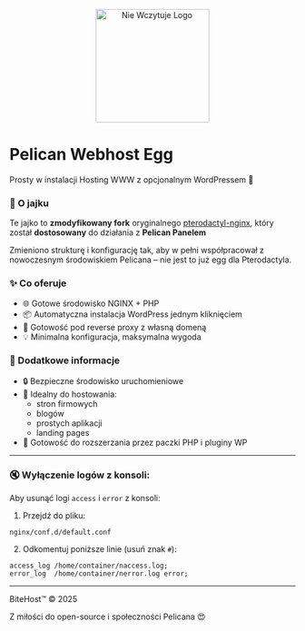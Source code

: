 <p align="center">
  <img src="https://ptero.bitehost.me/extensions/resourcemanager/uploads/1757064370_logoB.png" alt="Nie Wczytuje Logo" width="200"/>
</p>

# Pelican Webhost Egg
Prosty w instalacji Hosting WWW z opcjonalnym WordPressem 🚀

### 🥚 O jajku
Te jajko to **zmodyfikowany fork** oryginalnego [pterodactyl-nginx](https://gitlab.com/tenten8401/pterodactyl-nginx),
który został **dostosowany** do działania z **Pelican Panelem**

Zmieniono strukturę i konfigurację tak, aby w pełni współpracował z nowoczesnym środowiskiem Pelicana – nie jest to już egg dla Pterodactyla.

### ✨ Co oferuje
* 🌐 Gotowe środowisko NGINX + PHP
* 📦 Automatyczna instalacja WordPress jednym kliknięciem
* 🔀 Gotowość pod reverse proxy z własną domeną
* 💡 Minimalna konfiguracja, maksymalna wygoda

### 📎 Dodatkowe informacje
* 🔒 Bezpieczne środowisko uruchomieniowe
* 🧱 Idealny do hostowania:
  * stron firmowych
  * blogów
  * prostych aplikacji
  * landing pages
* 🐘 Gotowość do rozszerzania przez paczki PHP i pluginy WP

---

### 🔇 Wyłączenie logów z konsoli:
Aby usunąć logi `access` i `error` z konsoli:
1. Przejdź do pliku:
```
nginx/conf.d/default.conf
```

2. Odkomentuj poniższe linie (usuń znak `#`):
```nginx
access_log /home/container/naccess.log;
error_log  /home/container/nerror.log error;
```

---
BiteHost™ © 2025

Z miłości do open-source i społeczności Pelicana 😍
